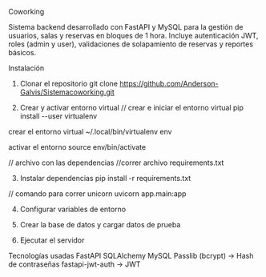 Coworking 

Sistema backend desarrollado con FastAPI y MySQL para la gestión de usuarios, salas y reservas en bloques de 1 hora.
Incluye autenticación JWT, roles (admin y user), validaciones de solapamiento de reservas y reportes básicos.

Instalación
1. Clonar el repositorio
git clone https://github.com/Anderson-Galvis/Sistemacoworking.git

2. Crear y activar entorno virtual
// crear e iniciar el entorno virtual 
pip install --user virtualenv

crear el entorno virtual 
~/.local/bin/virtualenv env

activar el entorno 
source env/bin/activate

// archivo con las dependencias 
//correr archivo requirements.txt 


3. Instalar dependencias
pip install -r requirements.txt


// comando para correr unicorn
uvicorn app.main:app


4. Configurar variables de entorno 

5. Crear la base de datos y cargar datos de prueba

6. Ejecutar el servidor

 Tecnologías usadas
FastAPI
SQLAlchemy
MySQL
Passlib (bcrypt)
 → Hash de contraseñas
fastapi-jwt-auth
 → JWT